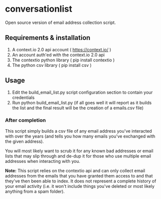 # conversationlist
Open source version of email address collection script. 

## Requirements & installation

1. A context.io 2.0 api account ( https://context.io/ )
2. An account auth'ed with the context.io 2.0 api
3. The contextio python library ( pip install contextio )
4. The python csv library ( pip install csv )

## Usage

1. Edit the build_email_list.py script configuration section to contain your credentials
2. Run python build_email_list.py (if all goes well it will report as it builds the list and the final result will be the creation of a emails.csv file)

### After completion

This script simply builds a csv file of any email address you've interacted with over the years (and tells you how many emails you've exchanged with the given address).

You will most likely want to scrub it for any known bad addresses or email lists that may slip through and de-dup it for those who use multiple email addresses when interacting with you.

**Note:** This script relies on the contextio api and can only collect email addresses from the emails that you have granted them access to and that they've then been able to index. It does not represent a complete history of your email activity (i.e. it won't include things you've deleted or most likely anything from a spam folder).
